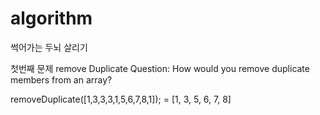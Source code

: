 # algorithm
썩어가는 두뇌 살리기

첫번째 문제
remove Duplicate
Question: How would you remove duplicate members from an array?

removeDuplicate([1,3,3,3,1,5,6,7,8,1]);
  = [1, 3, 5, 6, 7, 8]
  
  
